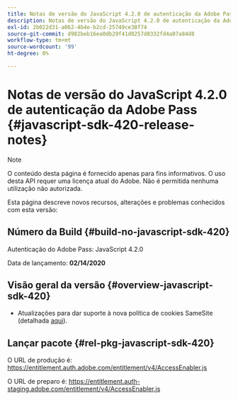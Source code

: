 ```yaml
---
title: Notas de versão do JavaScript 4.2.0 de autenticação da Adobe Pass
description: Notas de versão do JavaScript 4.2.0 de autenticação da Adobe Pass
exl-id: 2b022d31-a062-4b4e-b2cd-25749ce38f74
source-git-commit: d982beb16ea0db29f41d0257d8332fd4a07a84d8
workflow-type: tm+mt
source-wordcount: '99'
ht-degree: 0%

---
```


# Notas de versão do JavaScript 4.2.0 de autenticação da Adobe Pass {#javascript-sdk-420-release-notes}

>[!NOTE]
>
>O conteúdo desta página é fornecido apenas para fins informativos. O uso desta API requer uma licença atual do Adobe. Não é permitida nenhuma utilização não autorizada.

Esta página descreve novos recursos, alterações e problemas conhecidos com esta versão:

## Número da Build {#build-no-javascript-sdk-420}

Autenticação do Adobe Pass: JavaScript 4.2.0

Data de lançamento: **02/14/2020**


## Visão geral da versão {#overview-javascript-sdk-420}

* Atualizações para dar suporte à nova política de cookies SameSite (detalhada [aqui](https://datatracker.ietf.org/doc/html/draft-ietf-httpbis-cookie-same-site-00)).


## Lançar pacote {#rel-pkg-javascript-sdk-420}

O URL de produção é: https://entitlement.auth.adobe.com/entitlement/v4/AccessEnabler.js

O URL de preparo é: https://entitlement.auth-staging.adobe.com/entitlement/v4/AccessEnabler.js
